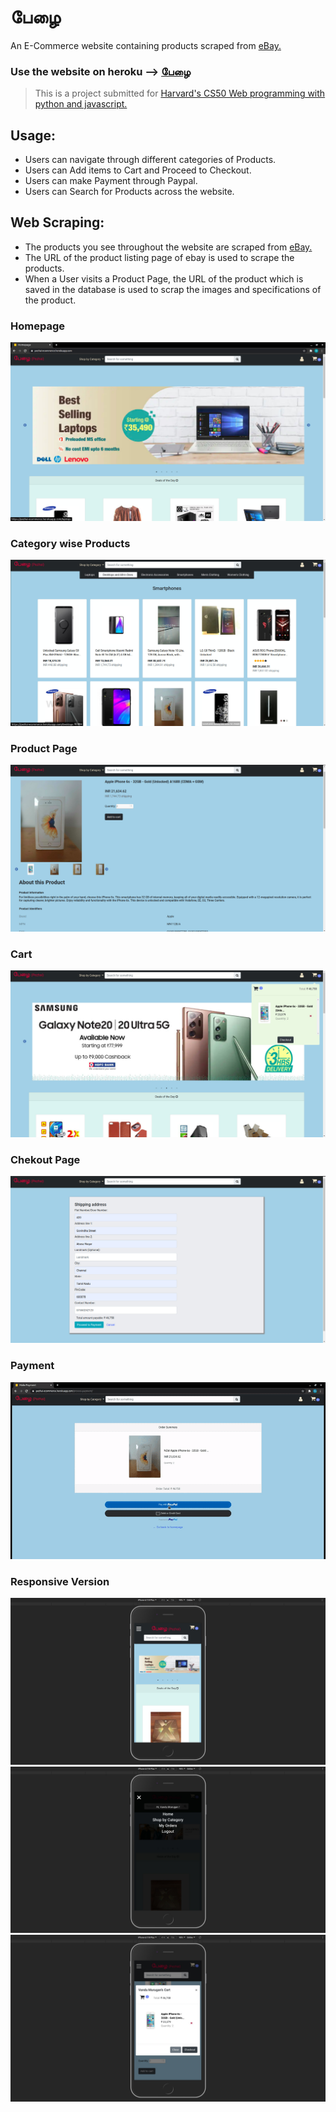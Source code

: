 # பேழை

An E-Commerce website containing products scraped from [eBay.](https://ebay.com/) 

### Use the website on heroku --> [பேழை](https://pezhai-ecommerce.herokuapp.com/)

> This is a project submitted for [Harvard's CS50 Web programming with python and javascript.](https://cs50.harvard.edu/web/2020/)

## Usage:

*   Users can navigate through different categories of Products.
*   Users can Add items to Cart and Proceed to Checkout.
*   Users can make Payment through Paypal.
*   Users can Search for Products across the website.

## Web Scraping:

*   The products you see throughout the website are scraped from [eBay.](https://ebay.com/)
*   The URL of the product listing page of ebay is used to scrape the products.
*   When a User visits a Product Page, the URL of the product which is saved in the database is used to scrap the images and specifications of the product.

### Homepage
![Homepage](https://github.com/muhamedsuhail/Pezhai/blob/master/Screenshots/Homepage.jpg?raw=true)
### Category wise Products
![Category](https://github.com/muhamedsuhail/Pezhai/blob/master/Screenshots/Category.jpg?raw=true)
### Product Page
![Product_page](https://github.com/muhamedsuhail/Pezhai/blob/master/Screenshots/Product_page.jpg?raw=true)
### Cart
![Cart](https://github.com/muhamedsuhail/Pezhai/blob/master/Screenshots/Cart.jpg?raw=true)
### Chekout Page
![Checkout](https://github.com/muhamedsuhail/Pezhai/blob/master/Screenshots/Checkout.jpg?raw=true)
### Payment
![Payment](https://github.com/muhamedsuhail/Pezhai/blob/master/Screenshots/Payment.gif?raw=true)
### Responsive Version
![Responsive_Homepage](https://github.com/muhamedsuhail/Pezhai/blob/master/Screenshots/Responsive_Homepage.jpg?raw=true)
![Responsive_nav](https://github.com/muhamedsuhail/Pezhai/blob/master/Screenshots/Responsive_nav.jpg?raw=true)
![Responsive_cart](https://github.com/muhamedsuhail/Pezhai/blob/master/Screenshots/Responsive_cart.jpg?raw=true)

